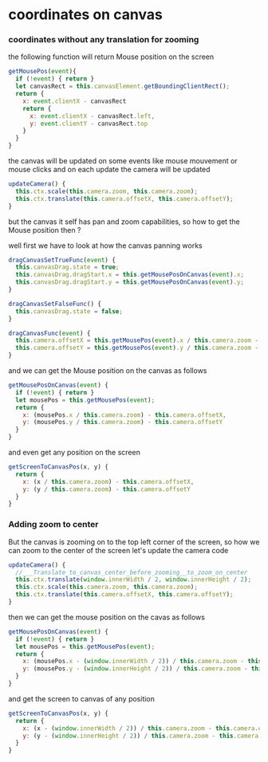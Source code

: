 # coordinates on canvas

### coordinates without any translation for zooming
the following function will return Mouse position on the screen
```javascript
getMousePos(event){
  if (!event) { return }
  let canvasRect = this.canvasElement.getBoundingClientRect();
  return {
    x: event.clientX - canvasRect
    return {
      x: event.clientX - canvasRect.left,
      y: event.clientY - canvasRect.top
    }
  }
}
```

the canvas will be updated on some events like mouse mouvement or mouse clicks and on each update
the camera will be updated
```javascript
updateCamera() {
  this.ctx.scale(this.camera.zoom, this.camera.zoom);
  this.ctx.translate(this.camera.offsetX, this.camera.offsetY);
}
```

but the canvas it self has pan and zoom capabilities, so how to get the Mouse position then ?

well first we have to look at how the canvas panning works
```javascript
dragCanvasSetTrueFunc(event) {
  this.canvasDrag.state = true;
  this.canvasDrag.dragStart.x = this.getMousePosOnCanvas(event).x;
  this.canvasDrag.dragStart.y = this.getMousePosOnCanvas(event).y;
}

dragCanvasSetFalseFunc() {
  this.canvasDrag.state = false;
}

dragCanvasFunc(event) {
  this.camera.offsetX = this.getMousePos(event).x / this.camera.zoom - this.canvasDrag.dragStart.x;
  this.camera.offsetY = this.getMousePos(event).y / this.camera.zoom - this.canvasDrag.dragStart.y;
}
```

and we can get the Mouse position on the canvas as follows
```javascript
getMousePosOnCanvas(event) {
  if (!event) { return }
  let mousePos = this.getMousePos(event);
  return {
    x: (mousePos.x / this.camera.zoom) - this.camera.offsetX,
    y: (mousePos.y / this.camera.zoom) - this.camera.offsetY
  }
}
```
and even get any position on the screen
```javascript
getScreenToCanvasPos(x, y) {
  return {
    x: (x / this.camera.zoom) - this.camera.offsetX,
    y: (y / this.camera.zoom) - this.camera.offsetY
  }
}
```

### Adding zoom to center
But the canvas is zooming on to the top left corner of the screen, so how we can zoom to the center of the screen
let's update the camera code
```javascript
updateCamera() {
  //___Translate_to_canvas_center_before_zooming__to_zoom_on_center
  this.ctx.translate(window.innerWidth / 2, window.innerHeight / 2);
  this.ctx.scale(this.camera.zoom, this.camera.zoom);
  this.ctx.translate(this.camera.offsetX, this.camera.offsetY);
}
```

then we can get the mouse position on the cavas as follows
```javascript
getMousePosOnCanvas(event) {
  if (!event) { return }
  let mousePos = this.getMousePos(event);
  return {
    x: (mousePos.x - (window.innerWidth / 2)) / this.camera.zoom - this.camera.offsetX,
    y: (mousePos.y - (window.innerHeight / 2)) / this.camera.zoom - this.camera.offsetY,
  }
}
```
and get the screen to canvas of any position
```javascript
getScreenToCanvasPos(x, y) {
  return {
    x: (x - (window.innerWidth / 2)) / this.camera.zoom - this.camera.offsetX,
    y: (y - (window.innerHeight / 2)) / this.camera.zoom - this.camera.offsetY,
  }
}
```



